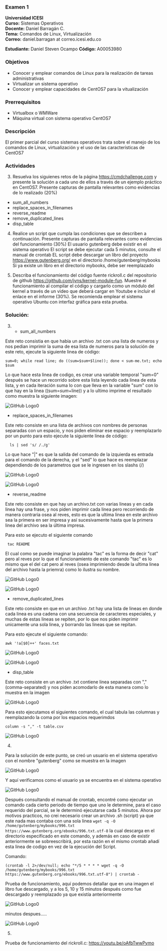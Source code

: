 ### Examen 1
**Universidad ICESI**  
**Curso:** Sistemas Operativos  
**Docente:** Daniel Barragán C.  
**Tema:** Comandos de Linux, Virtualización  
**Correo:** daniel.barragan at correo.icesi.edu.co

**Estudiante:** Daniel Steven Ocampo
**Código:** A00053980

### Objetivos
* Conocer y emplear comandos de Linux para la realización de tareas administrativas
* Virtualizar un sistema operativo
* Conocer y emplear capacidades de CentOS7 para la vitualización

### Prerrequisitos
* Virtualbox o WMWare
* Máquina virtual con sistema operativo CentOS7

### Descripción
El primer parcial del curso sistemas operativos trata sobre el manejo de los comandos de Linux, virtualización y el uso de las características de CentOS7

### Actividades
3. Resuelva los siguienes retos de la página https://cmdchallenge.com y presente la solución a cada uno de ellos a través de un ejemplo práctico en CentOS7. Presente capturas de pantalla relevantes como evidencias de lo realizado (20%)
  * sum_all_numbers
  * replace_spaces_in_filenames
  * reverse_readme
  * remove_duplicated_lines
  * disp_table

4. Realice un script que cumpla las condiciones que se describen a continuación. Presente capturas de pantalla relevantes como evidencias del funcionamiento (30%)
El usuario gutenberg debe existir en el sistema operativo
El script se debe ejecutar cada 5 minutos, consulte el manual de crontab
EL script debe descargar un libro del proyecto https://www.gutenberg.org/ en el directorio /home/gutenberg/mybooks
Si ya existe un libro en el directorio mybooks, debe ser reemplazado

5. Describa el funcionamiento del código fuente rickroll.c del repositorio de github https://github.com/jvns/kernel-module-fun. Muestre el funcionamiento al compilar el código y cargarlo como un módulo del kernel a través de un video que deberá cargar en Youtube e incluir el enlace en el informe (30%). Se recomienda emplear el sistema operativo Ubuntu con interfaz gráfica para esta prueba.

### Solución: 
3.  * sum_all_numbers

Este reto consistia en que habia un archivo .txt con una lista de numeros y nos pedian imprimir la suma de esa lista de numeros para la solución de este reto, ejecute la siguiente linea de código:

```
sum=0; while read line; do ((sum=$sum+$line)); done < sum-me.txt; echo $sum
```
Lo que hace esta linea de codigo, es crear una variable temporal "sum=0" después se hace un recorrido sobre esta lista leyendo cada linea de esta lista, y en cada iteración suma lo con que lleva en la variable "sum" con lo que hay en la linea ((sum=$sum+$line)) y a lo ultimo imprime el resultado como muestra la siguiente imagen:

 ![GitHub Logo0](Images/Ejercicio1-suma2.png)
 
  * replace_spaces_in_filenames
  
  Este reto consiste en una lista de archivos con nombres de personas separadas con un espacio, y nos piden eliminar ese espacio y reemplazarlo por un punto para esto ejecute la siguiente linea de código:
  
```
  ls | sed 's/ /./g'
```

 Lo que hace "|" es que la salida del comando de la izquierda es entrada para el comando de la derecha, y el "sed" lo que hace es reemplazar dependiendo de los parametros que se le ingresen en los slashs (/)
  
![GitHub Logo0](Images/ejercicio2-parte1.PNG)
 
![GitHub Logo0](Images/ejercicio2-parte2.PNG)


 * reverse_readme
 
 Este reto consiste en que hay un archivo.txt con varias lineas y en cada linea hay una frase, y nos piden imprimir cada linea pero recorriendo de manera contraria osea al reves, esto es que la ultima linea en este archivo sea la primera en ser impresa y así sucesivamente hasta que la primera linea del archivo sea la última impresa.
 
 Para esto se ejecuto el siguiente comando

```
 tac README
```

El cual como se puede imaginar la palabra "tac" es la forma de decir "cat" pero al reves por lo que el funcionamiento de este comando "tac" es lo mismo que el del cat pero al reves (osea imprimiendo desde la ultima linea del archivo hasta la priemra) como lo ilustra su nombre.

![GitHub Logo0](Images/ejercicio3-parte1.PNG)

![GitHub Logo0](Images/ejercicio3-parte2.PNG)


 * remove_duplicated_lines
 
 Este reto consiste en que en un archivo .txt hay una lista de lineas en donde cada linea es una cadena con una secuencia de caracteres especiales, y muchas de estas lineas se repiten, por lo que nos piden imprimir unicamente una sola linea, y borrando las lineas que se repitan.
 
 Para esto ejecute el siguiente comando:

```
awk '!a[$0]++' faces.txt
```

![GitHub Logo0](Images/ejercicio4-parte1.PNG)

![GitHub Logo0](Images/ejercicio4-parte2.PNG)


* disp_table

Este reto consiste en un archivo .txt contiene linea separadas con "," (comma-separated) y nos piden acomodarlo de esta manera como lo muestra en la imagen

![GitHub Logo0](Images/ejercicio4Descripcion.PNG)

Para esto ejecutamos el siguientes comando, el cual tabula las columnas y reemplazando la coma por los espacios requerimdos 

```
column -s "," -t table.csv
```

![GitHub Logo0](Images/ejercicio5.PNG)




4.
Para la solución de este punto, se creó un usuario en el sistema operativo con el nombre "gutenberg" como se muestra en la imagen

![GitHub Logo0](Images/AgregandoUsuarioAlSistema.png)

Y aquí verificamos como el usuario ya se encuentra en el sistema operativo

![GitHub Logo0](Images/RevisandoUsuario.png)

Después consultando el manual de crontab, encontré como ejecutar un comando cada cierto periodo de tiempo que uno le determine, para el caso requerido del parcial, se le determinó ejecutarse cada 5 minutos. Ahora por motivos practicos, no crei necesario crear un archivo .sh (script) ya que este nada mas contaba con una sola linea ``` wget -q -O /home/gutenberg/mybooks/996.txt https://www.gutenberg.org/ebooks/996.txt.utf-8 ``` la cual descarga en el directorio especificado en este comando, y además en caso de existir anteriormente se sobreescribirá, por esta razón en el mismo crontab añadí esta linea de codigo en vez de la ejecución del Script.

Comando:

```
(crontab -l 2>/dev/null; echo "*/5 * * * * wget -q -O /home/gutenberg/mybooks/996.txt https://www.gutenberg.org/ebooks/996.txt.utf-8") | crontab -
```

Prueba de funcionamiento, aquí podemos detallar que en una imagen el libro fue descargado, y a los 5, 10 y 15 minutos después como fue descargado y reemplazado ya que existía anteriormente

![GitHub Logo0](Images/crontab1.png)


minutos despues.....


![GitHub Logo0](Images/crontab5.png)


5. 

Prueba de funcionamiento del rickroll.c:
https://youtu.be/oAfbTwwPymo
